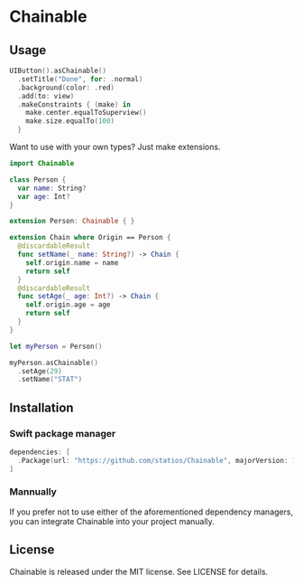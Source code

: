 # Chainable

## Usage

```swift
UIButton().asChainable()
  .setTitle("Done", for: .normal)
  .background(color: .red)
  .add(to: view)
  .makeConstraints { (make) in
    make.center.equalToSuperview()
    make.size.equalTo(100)
  }
```

Want to use with your own types? Just make extensions.

```swift
import Chainable

class Person {
  var name: String?
  var age: Int?
}

extension Person: Chainable { }

extension Chain where Origin == Person {
  @discardableResult
  func setName(_ name: String?) -> Chain {
    self.origin.name = name
    return self
  }
  @discardableResult
  func setAge(_ age: Int?) -> Chain {
    self.origin.age = age
    return self
  }
}
```

```swift
let myPerson = Person()

myPerson.asChainable()
  .setAge(29)
  .setName("STAT")
```

## Installation

### Swift package manager

```swift
dependencies: [
  .Package(url: "https://github.com/statios/Chainable", majorVersion: 1)
]
```

### Mannually

If you prefer not to use either of the aforementioned dependency managers, you can integrate Chainable into your project manually.

## License

Chainable is released under the MIT license. See LICENSE for details.
